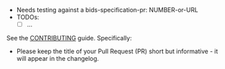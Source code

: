 <!-- Fill out or delete as appropriate -->

- Needs testing against a bids-specification-pr: NUMBER-or-URL
- TODOs:
  - [ ] ...

<!-- PLEASE READ AND DELETE THE TEXT BELOW BEFORE OPENING THE PULL REQUEST -->

See the [CONTRIBUTING](https://github.com/bids-standard/bids-examples/blob/master/CONTRIBUTING.md) guide. Specifically:

- Please keep the title of your Pull Request (PR) short but informative - it will appear in the changelog.

